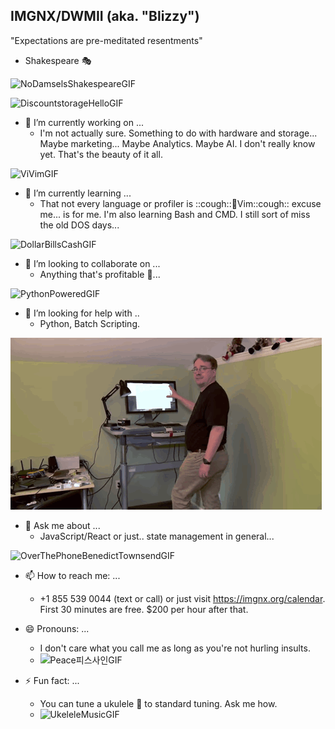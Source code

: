 ## IMGNX/DWMII (aka. "Blizzy")

"Expectations are pre-meditated resentments"
- Shakespeare 🎭

![NoDamselsShakespeareGIF](https://github.com/user-attachments/assets/e856b97d-8510-4a0a-b01b-4aab63e2b660)



![DiscountstorageHelloGIF](https://github.com/user-attachments/assets/45c109a3-3fb6-4a69-8bf2-dd3c77809c3a)
- 🔭 I’m currently working on ...
  * I'm not actually sure. Something to do with hardware and storage... Maybe marketing... Maybe Analytics. Maybe AI. I don't really know yet. That's the beauty of it all.

![ViVimGIF](https://github.com/user-attachments/assets/ce4bbf5e-af80-47dd-a7ad-210b4fef78fc)
- 🌱 I’m currently learning ...
  * That not every language or profiler is ::cough::🤖Vim::cough:: excuse me... is for me. I'm also learning Bash and CMD. I still sort of miss the old DOS days...

![DollarBillsCashGIF](https://github.com/user-attachments/assets/aba114d8-8833-41b6-81bb-8d95f73274e7)
- 👯 I’m looking to collaborate on ...
  * Anything that's profitable 🤑...

![PythonPoweredGIF](https://github.com/user-attachments/assets/bb671b9e-c85d-461f-ae2e-cf5d7fd17b27)
- 🤔 I’m looking for help with ..
  * Python, Batch Scripting.

![alt text](image.png)
- 💬 Ask me about ...
  * JavaScript/React or just.. state management in general...
 
![OverThePhoneBenedictTownsendGIF](https://github.com/user-attachments/assets/1ade38a9-dc16-47c1-84f1-6abfb62e4029)
- 📫 How to reach me: ...
  * +1 855 539 0044 (text or call) or just visit https://imgnx.org/calendar. First 30 minutes are free. $200 per hour after that.
  

- 😄 Pronouns: ...
  * I don't care what you call me as long as you're not hurling insults.
  * ![Peace피스사인GIF](https://github.com/user-attachments/assets/8eed838c-c76a-49fa-80e4-bb9fe63551c4)

- ⚡ Fun fact: ...
  * You can tune a ukulele 🌺 to standard tuning. Ask me how.
  * ![UkeleleMusicGIF](https://github.com/user-attachments/assets/29d5b567-f2dd-4f1a-8fa6-013fddc0151c)

